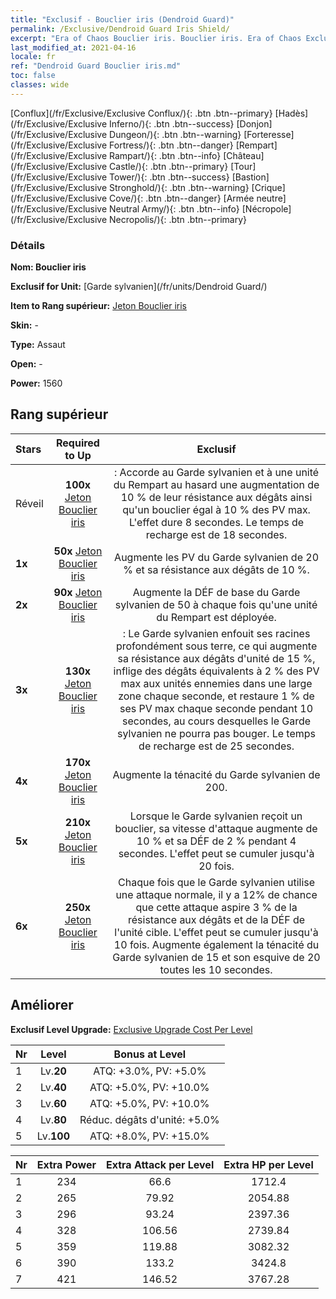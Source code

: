 ```yaml
---
title: "Exclusif - Bouclier iris (Dendroid Guard)"
permalink: /Exclusive/Dendroid Guard Iris Shield/
excerpt: "Era of Chaos Bouclier iris. Bouclier iris. Era of Chaos Exclusif Bouclier iris. Garde sylvanien Exclusif."
last_modified_at: 2021-04-16
locale: fr
ref: "Dendroid Guard Bouclier iris.md"
toc: false
classes: wide
---
```

 [Conflux](/fr/Exclusive/Exclusive Conflux/){: .btn .btn--primary} [Hadès](/fr/Exclusive/Exclusive Inferno/){: .btn .btn--success} [Donjon](/fr/Exclusive/Exclusive Dungeon/){: .btn .btn--warning} [Forteresse](/fr/Exclusive/Exclusive Fortress/){: .btn .btn--danger} [Rempart](/fr/Exclusive/Exclusive Rampart/){: .btn .btn--info} [Château](/fr/Exclusive/Exclusive Castle/){: .btn .btn--primary} [Tour](/fr/Exclusive/Exclusive Tower/){: .btn .btn--success} [Bastion](/fr/Exclusive/Exclusive Stronghold/){: .btn .btn--warning} [Crique](/fr/Exclusive/Exclusive Cove/){: .btn .btn--danger} [Armée neutre](/fr/Exclusive/Exclusive Neutral Army/){: .btn .btn--info} [Nécropole](/fr/Exclusive/Exclusive Necropolis/){: .btn .btn--primary} 

### Détails
 **Nom: Bouclier iris** 

 **Exclusif for Unit:** [Garde sylvanien](/fr/units/Dendroid Guard/) 

 **Item to Rang supérieur:** [Jeton Bouclier iris](/fr/Items/con_913/)

 **Skin:** -

 **Type:** Assaut

 **Open:** -

 **Power:** 1560

## Rang supérieur

  |     Stars    |  Required to Up | Exclusif |
  |:-------------|:---------------:|:---------------:|
  |  Réveil  | **100x** [Jeton Bouclier iris](/fr/Items/con_913/) | <Armure sylvestre> : Accorde au Garde sylvanien et à une unité du Rempart au hasard une augmentation de 10 % de leur résistance aux dégâts ainsi qu'un bouclier égal à 10 % des PV max. L'effet dure 8 secondes. Le temps de recharge est de 18 secondes. |
  | **1x** <i class="fas fa-star"/> | **50x** [Jeton Bouclier iris](/fr/Items/con_913/) | Augmente les PV du Garde sylvanien de 20 % et sa résistance aux dégâts de 10 %. |
  | **2x** <i class="fas fa-star"/> | **90x** [Jeton Bouclier iris](/fr/Items/con_913/) | Augmente la DÉF de base du Garde sylvanien de 50 à chaque fois qu'une unité du Rempart est déployée. |
  | **3x** <i class="fas fa-star"/> | **130x** [Jeton Bouclier iris](/fr/Items/con_913/) | <Racines profondes> : Le Garde sylvanien enfouit ses racines profondément sous terre, ce qui augmente sa résistance aux dégâts d'unité de 15 %, inflige des dégâts équivalents à 2 % des PV max aux unités ennemies dans une large zone chaque seconde, et restaure 1 % de ses PV max chaque seconde pendant 10 secondes, au cours desquelles le Garde sylvanien ne pourra pas bouger. Le temps de recharge est de 25 secondes. |
  | **4x** <i class="fas fa-star"/> | **170x** [Jeton Bouclier iris](/fr/Items/con_913/) | Augmente la ténacité du Garde sylvanien de 200. |
  | **5x** <i class="fas fa-star"/> | **210x** [Jeton Bouclier iris](/fr/Items/con_913/) | Lorsque le Garde sylvanien reçoit un bouclier, sa vitesse d'attaque augmente de 10 % et sa DÉF de 2 % pendant 4 secondes. L'effet peut se cumuler jusqu'à 20 fois. |
  | **6x** <i class="fas fa-star"/> | **250x** [Jeton Bouclier iris](/fr/Items/con_913/) | Chaque fois que le Garde sylvanien utilise une attaque normale, il y a 12% de chance que cette attaque aspire 3 % de la résistance aux dégâts et de la DÉF de l'unité cible. L'effet peut se cumuler jusqu'à 10 fois. Augmente également la ténacité du Garde sylvanien de 15 et son esquive de 20 toutes les 10 secondes. |


## Améliorer
 **Exclusif Level Upgrade:** [Exclusive Upgrade Cost Per Level](/Exclusive/ExclusiveUpgradeCostPerLevel/)

  |  Nr  |   Level  | Bonus at Level |
  |:-----|:--------:|:--------------:|
  | 1 | Lv.**20** | ATQ: +3.0%, PV: +5.0% |
  | 2 | Lv.**40** | ATQ: +5.0%, PV: +10.0% |
  | 3 | Lv.**60** | ATQ: +5.0%, PV: +10.0% |
  | 4 | Lv.**80** | Réduc. dégâts d'unité: +5.0% |
  | 5 | Lv.**100** | ATQ: +8.0%, PV: +15.0% |


  |  Nr  |  Extra Power | Extra Attack per Level | Extra HP per Level |
  |:-----|:--------:|:--------:|:--------:|
  | 1 | 234 | 66.6 | 1712.4 |
  | 2 | 265 | 79.92 | 2054.88 |
  | 3 | 296 | 93.24 | 2397.36 |
  | 4 | 328 | 106.56 | 2739.84 |
  | 5 | 359 | 119.88 | 3082.32 |
  | 6 | 390 | 133.2 | 3424.8 |
  | 7 | 421 | 146.52 | 3767.28 |


